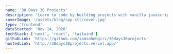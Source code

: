 ```yaml
---
name: '30 Days 30 Projects'
description: 'Learn to code by building projects with vanilla javascript.'
coverImage: '/assets/blog/cpp-stl/cover.jpg'
type: 'frontend'
dateStarted: 'Nov 14, 2020'
techStack: ['next', 'react', 'tailwind']
githubLink: 'https://github.com/iamsahebgiri/30days30projects'
hostedLink: 'http://30days30projects.vercel.app/'
---
```

